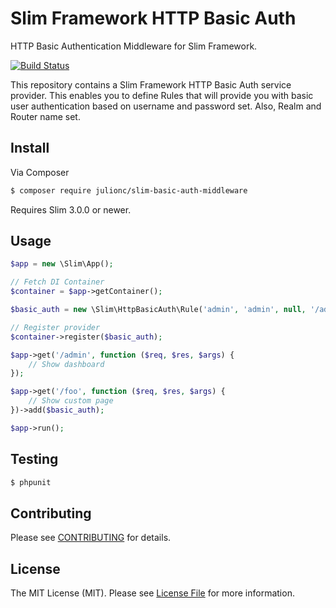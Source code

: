 # Slim Framework HTTP Basic Auth

HTTP Basic Authentication Middleware for Slim Framework.

[![Build Status](https://travis-ci.org/julionc/slim-basic-auth-middleware.svg?branch=master)](https://travis-ci.org/julionc/slim-basic-auth-middleware)

This repository contains a Slim Framework HTTP Basic Auth service provider.
This enables you to define Rules that will provide you with basic user authentication based on username and password set.
Also, Realm and Router name set.

## Install

Via Composer

``` bash
$ composer require julionc/slim-basic-auth-middleware
```

Requires Slim 3.0.0 or newer.

## Usage

```php
$app = new \Slim\App();

// Fetch DI Container
$container = $app->getContainer();

$basic_auth = new \Slim\HttpBasicAuth\Rule('admin', 'admin', null, '/admin');

// Register provider
$container->register($basic_auth);

$app->get('/admin', function ($req, $res, $args) {
    // Show dashboard
});

$app->get('/foo', function ($req, $res, $args) {
    // Show custom page
})->add($basic_auth);

$app->run();
```

## Testing

``` bash
$ phpunit
```

## Contributing

Please see [CONTRIBUTING](CONTRIBUTING.md) for details.

## License

The MIT License (MIT). Please see [License File](LICENSE.md) for more information.